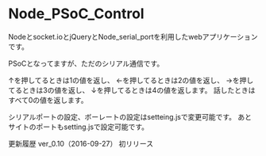 # Node_PSoC_Control

Nodeとsocket.ioとjQueryとNode_serial_portを利用したwebアプリケーションです。

PSoCとなってますが、ただのシリアル通信です。

↑を押してるときは1の値を返し、
←を押してるときは2の値を返し、
→を押してるときは3の値を返し、
↓を押してるときは4の値を返します。
話したときはすべて0の値を返します。

シリアルポートの設定、ボーレートの設定はsetteing.jsで変更可能です。
あとサイトのポートもsetting.jsで設定可能です。

更新履歴
ver_0.10（2016-09-27）
初リリース
